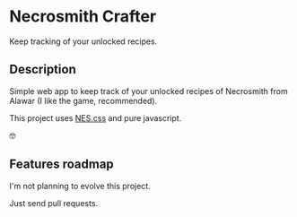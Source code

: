 # Necrosmith Crafter

Keep tracking of your unlocked recipes.


## Description

Simple web app to keep track of your unlocked recipes of Necrosmith from Alawar (I like the game, recommended).

This project uses [NES.css](https://github.com/nostalgic-css/NES.css) and pure javascript.

:nerd_face:


## Features roadmap

I'm not planning to evolve this project.

Just send pull requests.
